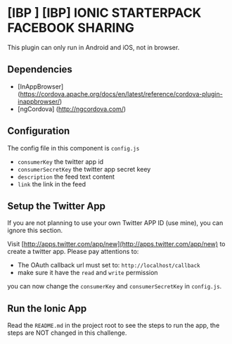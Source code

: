 # 	[IBP ] [IBP] IONIC STARTERPACK FACEBOOK SHARING
This plugin can only run in Android and iOS, not in browser.

## Dependencies
- [InAppBrowser] (https://cordova.apache.org/docs/en/latest/reference/cordova-plugin-inappbrowser/)
- [ngCordova] (http://ngcordova.com/)

## Configuration

The config file in this component is `config.js` 
- `consumerKey` the twitter app id 
- `consumerSecretKey` the twitter app secret keey
- `description` the feed text content 
- `link` the link in the feed 

## Setup the Twitter App

If you are not planning to use your own Twitter APP ID (use mine), you can ignore this section.

Visit [http://apps.twitter.com/app/new](http://apps.twitter.com/app/new) to create a twitter app. 
Please pay attentions to:

* The OAuth callback url must set to: `http://localhost/callback`
* make sure it have the `read` and `write` permission

you can now change the `consumerKey` and `consumerSecretKey` in `config.js`.


## Run the Ionic App
Read the `README.md` in the project root to see the steps to run the app, the steps are NOT changed in this challenge.

